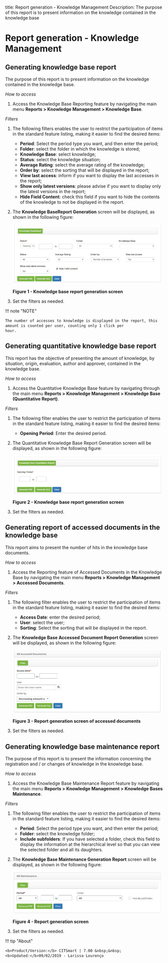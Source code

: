 title: Report generation - Knowledge Management
Description: The purpose of this report is to present information on the knowledge contained in the knowledge base
# Report generation - Knowledge Management

Generating knowledge base report
--------------------------------------------

The purpose of this report is to present information on the knowledge contained in the knowledge base.

*How to access*

1. Access the Knowledge Base Reporting feature by navigating the main menu **Reports > Knowledge Management > Knowledge Base**.

*Filters*

1. The following filters enables the user to restrict the participation of items in the standard feature listing, making it easier 
to find the desired items:

    - **Period**: Select the period type you want, and then enter the period;
    - **Folder**: select the folder in which the knowledge is stored;
    - **Knowledge Base**: select knowledge;
    - **Status**: select the knowledge situation;
    - **Average Rating**: select the average rating of the knowledge;
    - **Order by**: select the sorting that will be displayed in the report;
    - **View last access**: inform if you want to display the last accesses in the report;
    - **Show only latest versions**: please advise if you want to display only the latest versions in the report;
    - **Hide Field Content**: check this field if you want to hide the contents of the knowledge to not be displayed in the report.
    
2. The **Knowledge BaseReport Generation** screen will be displayed, as shown in the following figure:

    ![Generation](images/report.img1.jpg)
    
    **Figure 1 - Knowledge base report generation screen**
    
3. Set the filters as needed.

!!! note "NOTE"

    The number of accesses to knowledge is displayed in the report, this amount is counted per user, counting only 1 click per 
    hour.
    
Generating quantitative knowledge base report
---------------------------------------------------------

This report has the objective of presenting the amount of knowledge, by situation, origin, evaluation, author and approver, 
contained in the knowledge base.

*How to access*

1. Access the Quantitative Knowledge Base feature by navigating through the main menu 
**Reports > Knowledge Management > Knowledge Base (Quantitative Report)**.

*Filters*

1. The following filter enables the user to restrict the participation of items in the standard feature listing, making it easier 
to find the desired items:

    - **Opening Period**: Enter the desired period.
    
2. The Quantitative Knowledge Base Report Generation screen will be displayed, as shown in the following figure:

    ![Screen](images/report.img2.jpg)
    
    **Figure 2 - Knowledge base report generation screen**
    
3. Set the filters as needed.

Generating report of accessed documents in the knowledge base
-------------------------------------------------------------------

This report aims to present the number of hits in the knowledge base documents.

*How to access*

1. Access the Reporting feature of Accessed Documents in the Knowledge Base by navigating the main menu 
**Reports > Knowledge Management > Accessed Documents**.

*Filters*

1. The following filter enables the user to restrict the participation of items in the standard feature listing, making it easier 
to find the desired items:

    - **Access Date**: enter the desired period;
    - **User**: select the user;
    - **Sorting**: Select the sorting that will be displayed in the report.
    
2. The **Knowledge Base Accessed Document Report Generation** screen will be displayed, as shown in the following figure:

    ![Documents](images/report.img3.jpg)
    
    **Figure 3 - Report generation screen of accessed documents**
    
3. Set the filters as needed.

Generating knowledge base maintenance report
----------------------------------------------------------

The purpose of this report is to present the information concerning the registration and / or changes of knowledge in the knowledge 
base.

*How to access*

1. Access the Knowledge Base Maintenance Report feature by navigating the main menu 
**Reports > Knowledge Management > Knowledge Bases Maintenance**.

*Filters*

1. The following filter enables the user to restrict the participation of items in the standard feature listing, making it easier 
to find the desired items:

    - **Period**: Select the period type you want, and then enter the period;
    - **Folder**: select the knowledge folder;
    - **Include subfolders**: If you have selected a folder, check this field to display the information at the hierarchical level 
    so that you can view the selected folder and all its daughters.

2. The **Knowledge Base Maintenance Generation Report** screen will be displayed, as shown in the following figure:

    ![Screen](images/report.img4.jpg)
    
    **Figure 4 - Report generation screen**
    
3. Set the filters as needed.

!!! tip "About"

    <b>Product/Version:</b> CITSmart | 7.00 &nbsp;&nbsp;
    <b>Updated:</b>09/02/2019 - Larissa Lourenço  

